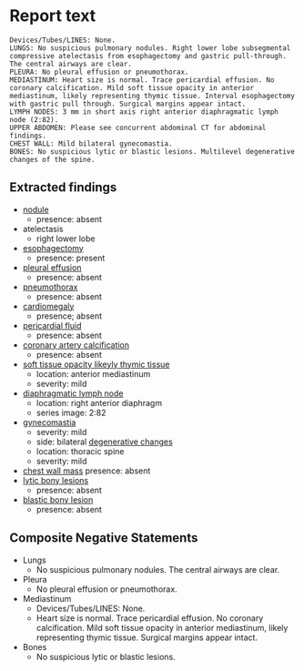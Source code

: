 # Report text

```text
Devices/Tubes/LINES: None.
LUNGS: No suspicious pulmonary nodules. Right lower lobe subsegmental compressive atelectasis from esophagectomy and gastric pull-through. The central airways are clear.
PLEURA: No pleural effusion or pneumothorax.
MEDIASTINUM: Heart size is normal. Trace pericardial effusion. No coronary calcification. Mild soft tissue opacity in anterior mediastinum, likely representing thymic tissue. Interval esophagectomy with gastric pull through. Surgical margins appear intact.
LYMPH NODES: 3 mm in short axis right anterior diaphragmatic lymph node (2:82).
UPPER ABDOMEN: Please see concurrent abdominal CT for abdominal findings.
CHEST WALL: Mild bilateral gynecomastia.
BONES: No suspicious lytic or blastic lesions. Multilevel degenerative changes of the spine.
```

## Extracted findings

- [nodule](../../definitions/hood/pulmonary-nodule.json)
  - presence: absent
- atelectasis
  - right lower lobe
- [esophagectomy](../../definitions/hood/esophagectomy.md)
  - presence: present
- [pleural effusion](../../definitions/hood/pleural-effusion.json)
  - presence: absent
- [pneumothorax](../../definitions/hood/pneumothorax.md)
  - presence: absent
- [cardiomegaly](../../definitions/upmedic/Cardiomegaly.cde.md)
  - presence; absent
- [pericardial fluid](../../definitions/hood/pericardial-effusion.md)
  - presence: absent
- [coronary artery calcification](../../definitions/nuance/coronary_artery_calcification.json)
  - presence: absent
- [soft tissue opacity likeyly thymic tissue](../../definitions/nuance/residual_thymus.json)
  - location: anterior mediastinum
  - severity: mild
- [diaphragmatic lymph node](../../definitions/hood/diaphragmatic-lymph-node.md)
  - location: right anterior diaphragm
  - series image: 2:82
- [gynecomastia](../../definitions/hood/gynecomastia.json)
  - severity: mild
  - side: bilateral
[degenerative changes](../../definitions/nuance/thoracic_spine_degenerative_changes.json)
  - location: thoracic spine
  - severity: mild
- [chest wall mass](../../definitions/nuance/chest_wall_mass.json)
  presence: absent
- [lytic bony lesions](../../definitions/hood/lytic-lesion.md)
  - presence: absent
- [blastic bony lesion](../../definitions/hood/sclerotic-lesion.md)
  - presence: absent

## Composite Negative Statements

- Lungs
  - No suspicious pulmonary nodules. The central airways are clear.
- Pleura
  - No pleural effusion or pneumothorax.
- Mediastinum
  - Devices/Tubes/LINES: None.
  - Heart size is normal. Trace pericardial effusion. No coronary calcification. Mild soft tissue opacity in anterior mediastinum, likely representing thymic tissue. Surgical margins appear intact.
- Bones
  - No suspicious lytic or blastic lesions.
  